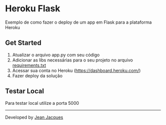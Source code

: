 # Heroku Flask

Exemplo de como fazer o deploy de um app em Flask para a plataforma Heroku

## Get Started

1. Atualizar o arquivo app.py com seu código
2. Adicionar as libs necessárias para o seu projeto no arquivo [requirements.txt](./requirements.txt)
3. Acessar sua conta no Heroku (https://dashboard.heroku.com/)
4. Fazer deploy da solução

## Testar Local

Para testar local utilize a porta 5000

---
Developed by [Jean Jacques](https://github.dev/jjeanjacques10)